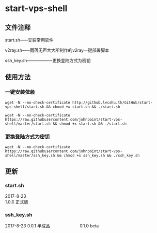 # start-vps-shell #

## 文件注释 ##

start.sh----安装常用软件

v2ray.sh----雨落无声大大所制作的v2ray一键部署脚本

ssh_key.sh——————更换登陆方式为密钥

## 使用方法 ##

### 一键安装依赖 ###

`wget -N --no-check-certificate http://github.lvcshu.tk/GitHub/start-vps-shell/start.sh && chmod +x start.sh && ./start.sh`

`wget -N --no-check-certificate https://raw.githubusercontent.com/johnpoint/start-vps-shell/master/start.sh && chmod +x start.sh && ./start.sh`

### 更换登陆方式为密钥 ###
`wget -N --no-check-certificate https://raw.githubusercontent.com/johnpoint/start-vps-shell/master/ssh_key.sh && chmod +x ssh_key.sh && ./ssh_key.sh`

## 更新 ##

### start.sh ###
2017-8-23    
			 1.0.0   正式版

### ssh_key.sh ###
2017-8-23
			 0.0.1   半成品
                         0.1.0   beta
